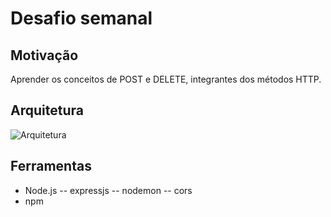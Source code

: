 # Desafio semanal

## Motivação
Aprender os conceitos de POST e DELETE, integrantes dos métodos HTTP.

## Arquitetura
![Arquitetura](https://media.tenor.com/images/7ac470b660bbcfac69e70384f660d0aa/tenor.gif)

## Ferramentas
- Node.js
-- expressjs
-- nodemon
-- cors
- npm